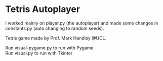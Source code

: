 # Tetris Autoplayer

I worked mainly on player.py (the autoplayer) and made some changes in constants.py (auto changing to random seeds).

Tetris game made by Prof. Mark Handley @UCL.

Run visual-pygame.py to run with Pygame  
Run visual.py to run with Tkinter
